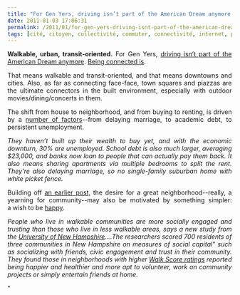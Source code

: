 ```yaml
---
title: "For Gen Yers, driving isn’t part of the American Dream anymore. Being connected is."
date: 2011-01-03 17:06:31
permalink: /2011/01/for-gen-yers-driving-isnt-part-of-the-american-dream-anymore-being-connected-is.html
tags: [cité, citoyen, collectivité, commuter, connectivité, internet, partage de données, Service de mobilité, transition générationnelle]
---
```


<p style="text-align: justify"><strong>Walkable, urban, transit-oriented.</strong> For Gen Yers, <a href="http://www.cooltownstudios.com/2010/06/14/emerging-generations-who-needs-a-car">driving isn’t part of the American Dream anymore</a>. <a href="http://www.cooltownstudios.com/2010/07/02/the-shift-from-automobile-to-mobile-device">Being connected is</a>. </p>  <!--more-->   <p style="text-align: justify">That means walkable and transit-oriented, and that means downtowns and cities. Also, as far as connecting face-face, town squares and piazzas are the ultimate connectors in the built environment, especially with outdoor movies/dining/concerts in them.</p> <p style="text-align: justify">The shift from house to neighborhood, and from buying to renting, is driven by a <a href="http://www.cooltownstudios.com/2010/12/03/for-gen-y-its-not-about-the-dream-home-but-the-dream-hood" target="_self">number of factors</a>--from delaying marriage, to academic debt, to persistent unemployment.</p> <p style="text-align: justify"><em>They haven’t built up their wealth to buy yet, and with the economic downturn, 30% are unemployed. School debt is also much larger, averaging $23,000, and banks now loan to people that can actually pay them back. It also means sharing apartments via multiple bedrooms to split the rent. They’re also delaying marriage, so no single-family suburban home with white picket fence.</em></p> <p style="text-align: justify">Building off <a href="http://brandavenue.typepad.com/brand_avenue/2010/12/shiny-happy-people.html" target="_self">an earlier post,</a> the desire for a great neighborhood--really, a yearning for community--may also be motivated by something simpler: a wish to be <a href="http://content.usatoday.com/communities/greenhouse/post/2010/12/walkable-neighborhoods-happy-people/" target="_self">happy</a>.</p> <p style="text-align: justify"><em>People who live in walkable communities are more socially engaged and trusting than those who live in less walkable areas, says a new study from the <a href="http://www.unh.edu/" target="_self">University of New Hampshire</a>....</em><em>The researchers scored 700 residents of three communities in New Hampshire on measures of social capital" such as socializing with friends, civic engagement and trust in their community. They found those in neighborhoods with higher <a href=""http://www.walkscore.com/"" target=""_self"">Walk Score ratings</a> reported being happier and healthier and more apt to volunteer, work on community projects or simply entertain friends at home.</em></p>"
